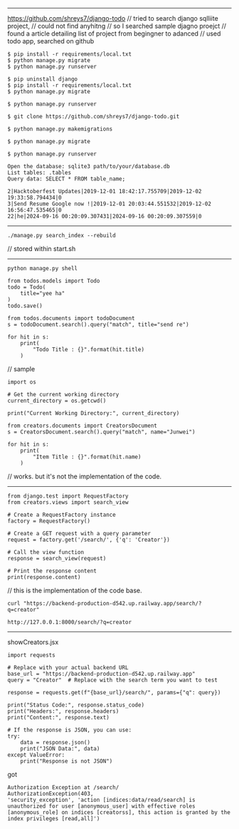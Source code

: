 


***
https://github.com/shreys7/django-todo
// tried to search django sqlliite project, 
// could not find anyhitng
// so I searched sample djagno proejct
// found a article detailing list of project from begingner to adanced
// used todo app, searched on github

```
$ pip install -r requirements/local.txt
$ python manage.py migrate
$ python manage.py runserver
```

```
$ pip uninstall django
$ pip install -r requirements/local.txt
$ python manage.py migrate

$ python manage.py runserver
```



```
$ git clone https://github.com/shreys7/django-todo.git

$ python manage.py makemigrations

$ python manage.py migrate

$ python manage.py runserver

```



```
Open the database: sqlite3 path/to/your/database.db
List tables: .tables
Query data: SELECT * FROM table_name;
```



```
2|Hacktoberfest Updates|2019-12-01 18:42:17.755709|2019-12-02 19:33:58.794434|0
3|Send Resume Google now !|2019-12-01 20:03:44.551532|2019-12-02 16:56:47.535465|0
22|he|2024-09-16 00:20:09.307431|2024-09-16 00:20:09.307559|0
```



***
```
./manage.py search_index --rebuild
```
// stored within start.sh




***
```
python manage.py shell

from todos.models import Todo
todo = Todo(
    title="yee ha"
)
todo.save()

from todos.documents import todoDocument
s = todoDocument.search().query("match", title="send re")

for hit in s:
    print(
        "Todo Title : {}".format(hit.title)
    )
```
// sample



```
import os

# Get the current working directory
current_directory = os.getcwd()

print("Current Working Directory:", current_directory)

from creators.documents import CreatorsDocument
s = CreatorsDocument.search().query("match", name="Junwei")

for hit in s:
    print(
        "Item Title : {}".format(hit.name)
    )
```
// works. but it's not the implementation of the code.



***
```
from django.test import RequestFactory
from creators.views import search_view

# Create a RequestFactory instance
factory = RequestFactory()

# Create a GET request with a query parameter
request = factory.get('/search/', {'q': 'Creator'})

# Call the view function
response = search_view(request)

# Print the response content
print(response.content)

```
// this is the implementation of the code base.

```
curl "https://backend-production-d542.up.railway.app/search/?q=creator"

http://127.0.0.1:8000/search/?q=creator
```



***
showCreators.jsx

```
import requests

# Replace with your actual backend URL
base_url = "https://backend-production-d542.up.railway.app"
query = "Creator"  # Replace with the search term you want to test

response = requests.get(f"{base_url}/search/", params={"q": query})

print("Status Code:", response.status_code)
print("Headers:", response.headers)
print("Content:", response.text)

# If the response is JSON, you can use:
try:
    data = response.json()
    print("JSON Data:", data)
except ValueError:
    print("Response is not JSON")
```

got
```
Authorization Exception at /search/
AuthorizationException(403,
'security_exception', 'action [indices:data/read/search] is unauthorized for user [anonymous_user] with effective roles [anonymous_role] on indices [creatorss], this action is granted by the index privileges [read,all]')
```